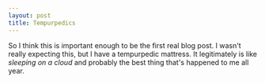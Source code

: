 ```yaml
---
layout: post
title: Tempurpedics
---
```


So I think this is important enough to be the first real blog post. I wasn't really expecting this, but I have a tempurpedic mattress. It legitimately is like <em>sleeping on a cloud</em> and probably the best thing that's happened to me all year.